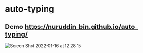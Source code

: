 # auto-typing  
## Demo https://nuruddin-bin.github.io/auto-typing/  

![Screen Shot 2022-01-16 at 12 28 15](https://user-images.githubusercontent.com/93543604/149649852-cc951805-5cc3-4982-beed-2f8a3a30fb14.png)
